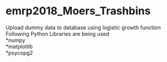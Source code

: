 # emrp2018_Moers_Trashbins
Upload dummy data to database using logistic growth function  
Following Python Libraries are being used  
*numpy   
*matplotlib  
*psycopg2  
